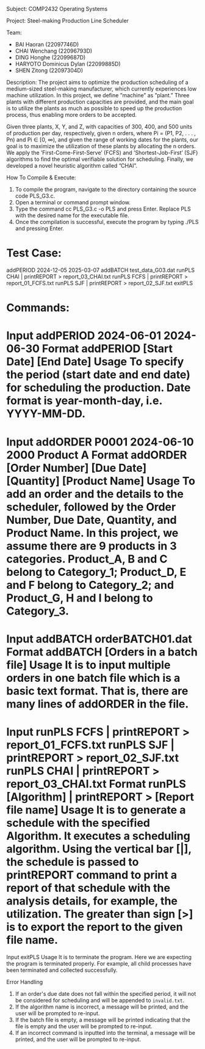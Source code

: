 ﻿Subject: COMP2432 Operating Systems


Project: Steel-making Production Line Scheduler


Team:
* BAI Haoran (22097746D)
* CHAI Wenchang (22096793D)
* DING Honghe (22099687D)
* HARYOTO Dominicus Dylan (22099885D)
* SHEN Zitong (22097304D)


Description:
The project aims to optimize the production scheduling of a medium-sized steel-making manufacturer, which currently experiences low machine utilization. In this project, we define ”machine” as ”plant.” Three plants with different production capacities are provided, and the main goal is to utilize the plants as much as possible to speed up the production process, thus enabling more orders to be accepted. 


Given three plants, X, Y, and Z, with capacities of 300, 400, and 500 units of production per day, respectively, given n orders, where Pi = (P1, P2, . . . , Pn) and Pi ∈ [0, ∞), and given the range of working dates for the plants, our goal is to maximize the utilization of these plants by allocating the n orders. We apply the ’First-Come-First-Serve’ (FCFS) and ’Shortest-Job-First’ (SJF) algorithms to find the optimal verifiable solution for scheduling. Finally, we developed a novel heuristic algorithm called ”CHAI”. 



How To Compile & Execute:
1. To compile the program, navigate to the directory containing the source code PLS_G3.c.
2. Open a terminal or command prompt window.
3. Type the command cc PLS_G3.c -o PLS and press Enter. Replace PLS with the desired name for the executable file.
4. Once the compilation is successful, execute the program by typing ./PLS and pressing Enter.

Test Case:
=======================================================================
addPERIOD 2024-12-05 2025-03-07
addBATCH test_data_G03.dat
runPLS CHAI | printREPORT > report_03_CHAI.txt
runPLS FCFS | printREPORT > report_01_FCFS.txt
runPLS SJF | printREPORT > report_02_SJF.txt
exitPLS

Commands:
=======================================================================
Input
addPERIOD 2024-06-01 2024-06-30
Format
addPERIOD [Start Date] [End Date]
Usage
To specify the period (start date and end date) for scheduling the production. Date format is year-month-day, i.e. YYYY-MM-DD.
=======================================================================


Input
addORDER P0001 2024-06-10 2000 Product A
Format
addORDER [Order Number] [Due Date] [Quantity] [Product Name]
Usage
To add an order and the details to the scheduler, followed by the Order Number, Due Date, Quantity, and Product Name. In this project, we assume there are 9 products in 3 categories. Product_A, B and C belong to Category_1; Product_D, E and F belong to Category_2; and Product_G, H and I belong to Category_3.
=======================================================================
Input
addBATCH orderBATCH01.dat
Format
addBATCH [Orders in a batch file]
Usage
It is to input multiple orders in one batch file which is a basic text format. That is, there are many lines of addORDER in the file.
=======================================================================
Input
runPLS FCFS | printREPORT > report_01_FCFS.txt
runPLS SJF | printREPORT > report_02_SJF.txt
runPLS CHAI | printREPORT > report_03_CHAI.txt
Format
runPLS [Algorithm] | printREPORT > [Report file name]
Usage
It is to generate a schedule with the specified Algorithm. It executes a scheduling algorithm. Using the vertical bar [|], the schedule is passed to printREPORT command to print a report of that schedule with the analysis details, for example, the utilization. The greater than sign [>] is to export the report to the given file name.
=======================================================================
Input
exitPLS
Usage
It is to terminate the program. Here we are expecting the program is terminated properly. For example, all child processes have been terminated and collected successfully.






Error Handling
1. If an order's due date does not fall within the specified period, it will not be considered for scheduling and will be appended to `invalid.txt`.
2. If the algorithm name is incorrect, a message will be printed, and the user will be prompted to re-input.
3. If the batch file is empty, a message will be printed indicating that the file is empty and the user will be prompted to re-input.
4. If an incorrect command is inputted into the terminal, a message will be printed, and the user will be prompted to re-input.